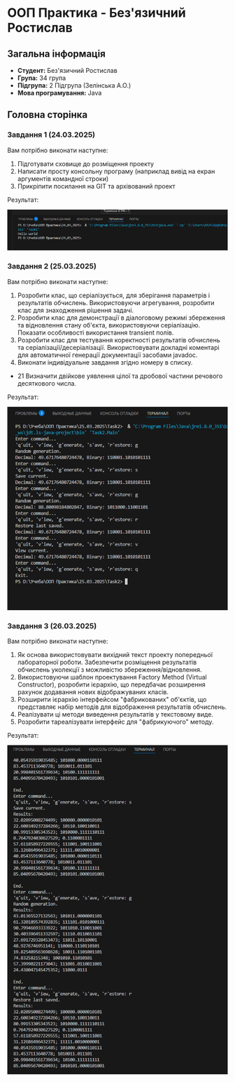 # ООП Практика - Без'язичний Ростислав

## Загальна інформація

  - **Студент:** Без'язичний Ростислав
  - **Група:** 34 група
  - **Підгрупа:** 2 Підгрупа (Зелінська А.О.)
  - **Мова програмування:** Java

## Головна сторінка

### Завдання 1 (24.03.2025)

Вам потрібно виконати наступне:
1. Підготувати сховище до розміщення проекту
2. Написати просту консольну програму (наприклад вивід на екран аргументів командної строки)
3. Прикріпити посилання на GIT та архівований проект

Результат:

![](Images/task1.png)

### Завдання 2 (25.03.2025)

Вам потрібно виконати наступне:
1. Розробити клас, що серіалізується, для зберігання параметрів і результатів
обчислень.
Використовуючи агрегування, розробити клас для знаходження рішення
задачі. 
2. Розробити клас для демонстрації в діалоговому режимі збереження та
відновлення стану об'єкта, використовуючи серіалізацію. Показати особливості
використання transient полів. 
3. Розробити клас для тестування коректності результатів обчислень та
серіалізації/десеріалізації.
Використовувати докладні коментарі для автоматичної генерації
документації засобами javadoc.
4. Виконати індивідуальне завдання згідно номеру в списку.
  - 21 Визначити двійкове уявлення цілої та дробової частини речового
десяткового числа.

Результат:

![](Images/t2.png)

### Завдання 3 (26.03.2025)

Вам потрібно виконати наступне:
1. Як основа використовувати вихідний текст проекту попередньої лабораторної роботи. Забезпечити розміщення результатів обчислень уколекції з можливістю збереження/відновлення.
2. Використовуючи шаблон проектування Factory Method (Virtual Constructor), розробити ієрархію, що передбачає розширення рахунок додавання
нових відображуваних класів.
3. Розширити ієрархію інтерфейсом "фабрикованих" об'єктів, що представляє набір методів для відображення результатів обчислень.
4. Реалізувати ці методи виведення результатів у текстовому виде.
5. Розробити тареалізувати інтерфейс для "фабрикуючого" методу.

Результат:

![](Images/t3.png)

